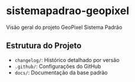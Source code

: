 # sistemapadrao-geopixel

Visão geral do projeto GeoPixel Sistema Padrão

## Estrutura do Projeto
- `changelog/`: Histórico detalhado por versão
- `.github/`: Configurações do GitHub
- `docs/`: Documentação da base padrão
